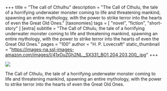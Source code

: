 +++
title = "The call of Cthulhu"
description = "The Call of Cthulu, the tale of a horrifying underwater monster coming to life and threatening mankind, spawning an entire mythology, with the power to strike terror into the hearts of even the Great Old Ones."
[taxonomies]
tags = [ "novel", "fiction", "short-story" ]
[extra]
subtitle = "The Call of Cthulu, the tale of a horrifying underwater monster coming to life and threatening mankind, spawning an entire mythology, with the power to strike terror into the hearts of even the Great Old Ones."
pages = "100"
author = "H. P. Lovecraft"
static_thumbnail = "https://images-na.ssl-images-amazon.com/images/I/41xOuZGh2NL._SX331_BO1,204,203,200_.jpg"
+++

<img border="0" src="https://images-na.ssl-images-amazon.com/images/I/41xOuZGh2NL._SX331_BO1,204,203,200_.jpg" >

<!-- more -->

The Call of Cthulu, the tale of a horrifying underwater monster coming to life and threatening mankind, spawning an
entire mythology, with the power to strike terror into the hearts of even the Great Old Ones.
